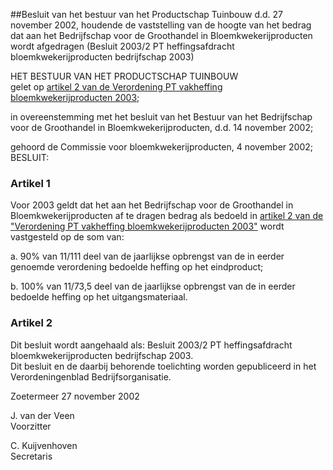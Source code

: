<meta http-equiv='Content-Type' content='text/html; charset=utf-8' />

##Besluit van het bestuur van het Productschap Tuinbouw d.d. 27 november 2002, houdende de vaststelling van de hoogte van het bedrag dat aan het Bedrijfschap voor de Groothandel in Bloemkwekerijproducten wordt afgedragen (Besluit 2003/2 PT heffingsafdracht bloemkwekerijproducten bedrijfschap 2003)

HET BESTUUR VAN HET PRODUCTSCHAP TUINBOUW  
gelet op [artikel 2 van de Verordening PT vakheffing bloemkwekerijproducten 2003](../../../../../../../../../pbo/verordening/pt/vakheffing/bloemkwekerijproducten/2003/BWBR0013837/README.md);

in overeenstemming met het besluit van het Bestuur van het Bedrijfschap voor de Groothandel in Bloemkwekerijproducten, d.d. 14 november 2002;

gehoord de Commissie voor bloemkwekerijproducten, 4 november 2002;
BESLUIT:    

### Artikel  1  

Voor 2003 geldt dat het aan het Bedrijfschap voor de Groothandel in Bloemkwekerijproducten af te dragen bedrag als bedoeld in [artikel 2 van de "Verordening PT vakheffing bloemkwekerijproducten 2003"](../../../../../../../../../pbo/verordening/pt/vakheffing/bloemkwekerijproducten/2003/BWBR0013837/README.md) wordt vastgesteld op de som van: 

a. 90% van 11/111 deel van de jaarlijkse opbrengst van de in eerder genoemde verordening bedoelde heffing op het eindproduct;  

b. 100% van 11/73,5 deel van de jaarlijkse opbrengst van de in eerder bedoelde heffing op het uitgangsmateriaal.    

### Artikel  2  

Dit besluit wordt aangehaald als: Besluit 2003/2 PT heffingsafdracht bloemkwekerijproducten bedrijfschap 2003.  
Dit besluit en de daarbij behorende toelichting worden gepubliceerd in het Verordeningenblad Bedrijfsorganisatie.   

Zoetermeer 
27 november 2002    

J. van der Veen  
Voorzitter  

C. Kuijvenhoven  
Secretaris     
